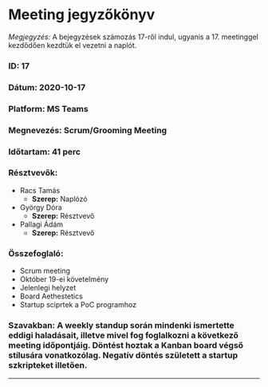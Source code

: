 # Meeting jegyzőkönyv

_Megjegyzés:_ A bejegyzések számozás 17-ről indul, ugyanis a 17. meetinggel kezdődően kezdtük el vezetni a naplót.

### **ID:** 17
### **Dátum:** 2020-10-17
### **Platform:** MS Teams
### **Megnevezés:** Scrum/Grooming Meeting
### **Időtartam:** 41 perc
### **Résztvevők:**    
* Racs Tamás 
    * **Szerep:** Naplózó
* György Dóra
    * **Szerep:** Résztvevő
* Pallagi Ádám
    * **Szerep:** Résztvevő
### **Összefoglaló:**       
* Scrum meeting
* Október 19-ei követelmény
* Jelenlegi helyzet  
* Board Aethestetics
* Startup sciprtek a PoC programhoz

### **Szavakban**: A weekly standup során mindenki ismertette eddigi haladásait, illetve mivel fog foglalkozni a következő meeting időpontjáig. Döntést hoztak a Kanban board végső stílusára vonatkozólag. Negatív döntés született a startup szkripteket illetően.

---